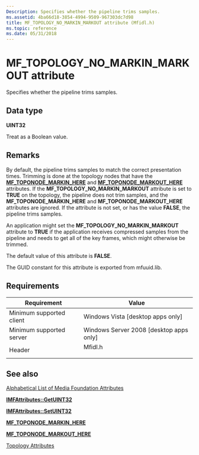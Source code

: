 ```yaml
---
Description: Specifies whether the pipeline trims samples.
ms.assetid: 4ba66d18-3854-4994-9509-967303dc7d98
title: MF_TOPOLOGY_NO_MARKIN_MARKOUT attribute (Mfidl.h)
ms.topic: reference
ms.date: 05/31/2018
---
```


# MF\_TOPOLOGY\_NO\_MARKIN\_MARKOUT attribute

Specifies whether the pipeline trims samples.

## Data type

**UINT32**

Treat as a Boolean value.

## Remarks

By default, the pipeline trims samples to match the correct presentation times. Trimming is done at the topology nodes that have the [**MF\_TOPONODE\_MARKIN\_HERE**](mf-toponode-markin-here-attribute.md) and [**MF\_TOPONODE\_MARKOUT\_HERE**](mf-toponode-markout-here-attribute.md) attributes. If the **MF\_TOPOLOGY\_NO\_MARKIN\_MARKOUT** attribute is set to **TRUE** on the topology, the pipeline does not trim samples, and the **MF\_TOPONODE\_MARKIN\_HERE** and **MF\_TOPONODE\_MARKOUT\_HERE** attributes are ignored. If the attribute is not set, or has the value **FALSE**, the pipeline trims samples.

An application might set the **MF\_TOPOLOGY\_NO\_MARKIN\_MARKOUT** attribute to **TRUE** if the application receives compressed samples from the pipeline and needs to get all of the key frames, which might otherwise be trimmed.

The default value of this attribute is **FALSE**.

The GUID constant for this attribute is exported from mfuuid.lib.

## Requirements



| Requirement | Value |
|-------------------------------------|------------------------------------------------------------------------------------|
| Minimum supported client<br/> | Windows Vista \[desktop apps only\]<br/>                                     |
| Minimum supported server<br/> | Windows Server 2008 \[desktop apps only\]<br/>                               |
| Header<br/>                   | <dl> <dt>Mfidl.h</dt> </dl> |



## See also

<dl> <dt>

[Alphabetical List of Media Foundation Attributes](alphabetical-list-of-media-foundation-attributes.md)
</dt> <dt>

[**IMFAttributes::GetUINT32**](/windows/desktop/api/mfobjects/nf-mfobjects-imfattributes-getuint32)
</dt> <dt>

[**IMFAttributes::SetUINT32**](/windows/desktop/api/mfobjects/nf-mfobjects-imfattributes-setuint32)
</dt> <dt>

[**MF\_TOPONODE\_MARKIN\_HERE**](mf-toponode-markin-here-attribute.md)
</dt> <dt>

[**MF\_TOPONODE\_MARKOUT\_HERE**](mf-toponode-markout-here-attribute.md)
</dt> <dt>

[Topology Attributes](topology-attributes.md)
</dt> </dl>

 

 




